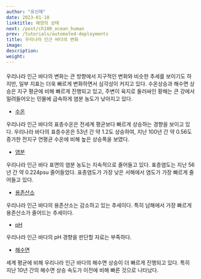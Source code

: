 ```yaml
---
author: "유신재"
date: 2023-01-10
linktitle: 해양의 상태
next: /post/ch100_ocean_human
prev: /tutorials/automated-deployments
title: 우리나라 인근 바다의 변화
image: 
description:
weight: 
---
```


####

우리나라 인근 바다의 변화는 큰 방향에서 지구적인 변화와 비슷한 추세를 보이기도 하지만, 일부 지표는 더욱 빠르게 변화하면서 심각성이 커지고 있다. 수온상승과 해수면 상승은 지구 평균에 비해 빠르게 진행되고 있고, 주변이 육지로 둘러싸인 황해는 큰 강에서 밀려들어오는 민물에 급속하게 염분 농도가 낮아지고 있다.


- [수온]()

우리나라 인근 바다의 표층수온은 전세계 평균보다 빠르게 상승하는 경향을 보이고 있다. 우리나라 바다의 표층수온은 53년 간 약 1.2도 상승하여, 지난 100년 간 약 0.56도 증가한 전지구 연평균 수온에 비해 높은 상승폭을 보였다.


- [염분]()

우리나라 인근 바다 표면의 염분 농도는 지속적으로 줄어들고 있다. 표층염도는 지난 56년 간 약 0.224psu 줄어들었다. 표층염도가 가장 낮은 서해에서 염도가 가장 빠르게 줄어들고 있다. 


- [용존산소]()

우리나라 인근 바다의 용존산소는 감소하고 있는 추세이다. 특히 남해에서 가장 빠르게 용존산소가 줄어드는 추세이다. 

- [pH]()

우리나라 인근 바다의 pH 경향을 판단할 자료는 부족하다.

- [해수면]()

세계 평균에 비해 우리나라 인근 바다의 해수면 상승이 더 빠르게 진행되고 있다. 특히 지난 10년 간의 해수면 상승 속도가 이전에 비해 빠른 것으로 나타났다.


